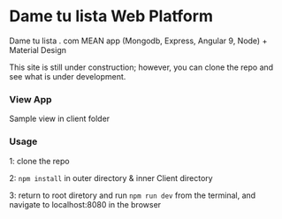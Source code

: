 # Dame tu lista Web Platform

Dame tu lista . com  MEAN app (Mongodb, Express, Angular 9, Node) + Material Design

This site is still under construction; however, you can clone the repo and see what is under development.

### View App

Sample view in client folder

### Usage

1: clone the repo

2: `npm install` in outer directory & inner Client directory

3: return to root diretory and run `npm run dev` from the terminal, and navigate to localhost:8080 in the browser

